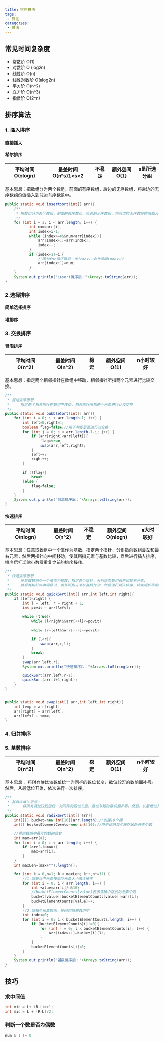 ```yaml
---
title: 排序算法
tags:
 - 算法
categories:
 - 算法
---
```


## 常见时间复杂度

- 常数阶 O(1)
- 对数阶 O (log2n)
- 线性阶 O(n)
- 线性对数阶 O(nlog2n)
- 平方阶 O(n^2)
- 立方阶 O(n^3)
- 指数阶 O(2^n)



## 排序算法

### 1. 插入排序

#### 直接插入

#### 希尔排序

| 平均时间 O(nlogn) | 最差时间O(n^s)1<s<2 | 不稳定 | 额外空间O(1) | s是所选分组 |
| ----------------- | ------------------- | ------ | ------------ | ----------- |

基本思想：把数组分为两个数组，前面的有序数组，后边的无序数组，将后边的无序数组的值插入到前边有序数组中。

```java
public static void insertSort(int[] arr){
    /**
     * 把数组分为两个数组，前面的有序数组，后边的无序数组，将后边的无序数组的值插入到前边有序数组中
     */
    for (int i = 1; i < arr.length; i++) {
           int num=arr[i];
           int index=i-1;
           while (index>=0&&num<arr[index]){
               arr[index+1]=arr[index];
               index--;
           }
           if (index+1!=i){
               //因为for循环最后一步index--会比预期index小1
               arr[index+1]=num;
           }
    }
    System.out.println("insert排序后："+Arrays.toString(arr));
}
```



### 2.选择排序

#### 简单选择排序

#### 堆排序





### 3. 交换排序

#### 冒泡排序

| 平均时间 O(n^2) | 最差时间O(n^2) | 稳定 | 额外空间O(1) | n小时较好 |
| --------------- | -------------- | ---- | ------------ | --------- |

基本思想：指定两个相邻指针在数组中移动，相邻指针所指两个元素进行比较交换。

```java
/**
 * 冒泡排序思想
 *     指定两个相邻指针在数组中移动，相邻指针所指两个元素进行比较交换
 */
public static void bubbleSort(int[] arr){
    for (int i = 0; i < arr.length-1; i++) {
        int left=0,right=1;
        boolean flag=false;//用于判断是否进行过交换
        for (int j = 0; j < arr.length-1-i; j++) {
            if (arr[right]<arr[left]){
                flag=true;
                swap(arr,left,right);
            }
            left++;
            right++;
        }

        if (!flag){
            break;
        }else {
            flag=false;
        }
    }
    System.out.println("冒泡排序后："+Arrays.toString(arr));
}
```



#### 快速排序

| 平均时间 O(nlogn) | 最差时间O(n^2) | 不稳定 | 额外空间O(nlogn) | n大时较好 |
| ----------------- | -------------- | ------ | ---------------- | --------- |

基本思想：任意取数组中一个值作为基数，指定两个指针，分别指向数组最左和最右元素，然后两指针向中间移动，使其所指元素与基数比较，然后进行插入排序，排序后折半缩小数组重复之前的排序操作。

```java
/** 
 * 快速排序思想
 *     任意取数组中一个值作为基数，指定两个指针，分别指向数组最左和最右元素，
 *     然后两指针向中间移动，使其所指元素与基数比较，然后进行插入排序，排序后折半缩小数组重复之前的排序操作
 */
public static void quickSort(int[] arr,int left,int right){
    if (left<right) {
        int l = left, r = right + 1;
        int povit = arr[left];

        while (true){
            while (l<right&&arr[++l]<=povit)
                ;
            while (r>left&&arr[--r]>=povit)
                ;
            if (l<r){
                swap(arr,r,l);
            }
            break;
        }
        swap(arr,left,r);
        System.out.println("快速排序后："+Arrays.toString(arr));

        quickSort(arr,left,r-1);
        quickSort(arr,l+1,right);
    }
}


public static void swap(int[] arr,int left,int right){
    int temp = arr[right];
    arr[right] = arr[left];
    arr[left] = temp;
}
```



### 4. 归并排序



### 5. 基数排序

| 平均时间 O(n^2) | 最差时间O(n^2) | 稳定 | 额外空间O(1) | n小时较好 |
| --------------- | -------------- | ---- | ------------ | --------- |

基本思想： 将所有待比较数值统一为同样的数位长度，数位较短的数前面补零。然后，从最低位开始，依次进行一次排序。

```java
/**
 * 基数排序法思想：
 *      将所有待比较数值统一为同样的数位长度，数位较短的数前面补零。然后，从最低位开始，依次进行一次排序
 */
public static void radixSort(int[] arr){
    int[][] bucket=new int[10][arr.length];//创建10个桶
    int[] bucketElementCounts=new int[10];//用于记录每个桶存放的元素个数

    //得到数组中最大的数的位数
    int max=arr[0];
    for (int i = 0; i < arr.length; i++) {
        if (arr[i]>max){
            max=arr[i];
        }
    }
    int maxLen=(max+"").length();

    for (int k = 0,n=1; k < maxLen; k++,n*=10) {
        //1.将数组中元素按低位元素大小放入桶中
        for (int i = 0; i < arr.length; i++) {
            int value=arr[i]/n%10;
            //bucketElementCounts[value]表示该桶中存放的元素个数
            bucket[value][bucketElementCounts[value]]=arr[i];
            bucketElementCounts[value]++;
        }
        //2.将桶中元素取出，放回到原来数组中
        int index=0;
        for (int i = 0; i < bucketElementCounts.length; i++) {
            if (bucketElementCounts[i]!=0){
                for (int l = 0; l < bucketElementCounts[i]; l++) {
                    arr[index++]=bucket[i][l];
                }
            }
            bucketElementCounts[i]=0;
        }
    }
    System.out.println("基数排序后："+Arrays.toString(arr));
}
```



## 技巧

### 求中间值

```java
int mid = L+ (R-L)>>1;
int mid = L + (R-L)/2;
```

### 判断一个数是否为偶数

```java
num & 1 != 0
```

